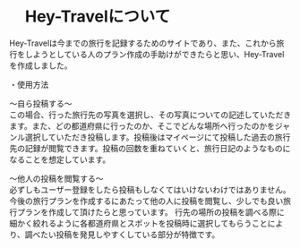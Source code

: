 # 　Hey-Travelについて

Hey-Travelは今までの旅行を記録するためのサイトであり、また、これから旅行をしようとしている人のプラン作成の手助けができたらと思い、Hey-Travelを作成しました。

・使用方法

〜自ら投稿する〜                                                                                                                                              
この場合、行った旅行先の写真を選択し、その写真についての記述していただきます。また、どの都道府県に行ったのか、そこでどんな場所へ行ったのかをジャンル選択していただき投稿します。投稿後はマイページにて投稿した過去の旅行先の記録が閲覧できます。投稿の回数を重ねていくと、旅行日記のようなものになることを想定しています。

〜他人の投稿を閲覧する〜                                                                                                                                       
必ずしもユーザー登録をしたら投稿もしなくてはいけないわけではありません。今後の旅行プランを作成するにあたって他の人に投稿を閲覧し、少しでも良い旅行プランを作成して頂けたらと思っています。
行先の場所の投稿を調べる際に細かく絞れるように各都道府県とスポットを投稿時に選択してもらうことにより、調べたい投稿を発見しやすくしている部分が特徴です。
